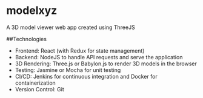 # modelxyz
A 3D model viewer web app created using ThreeJS

##Technologies
- Frontend: React (with Redux for state management)
- Backend: NodeJS to handle API requests and serve the application
- 3D Rendering: Three.js or Babylon.js to render 3D models in the browser
- Testing: Jasmine or Mocha for unit testing
- CI/CD: Jenkins for continuous integration and Docker for containerization
- Version Control: Git
